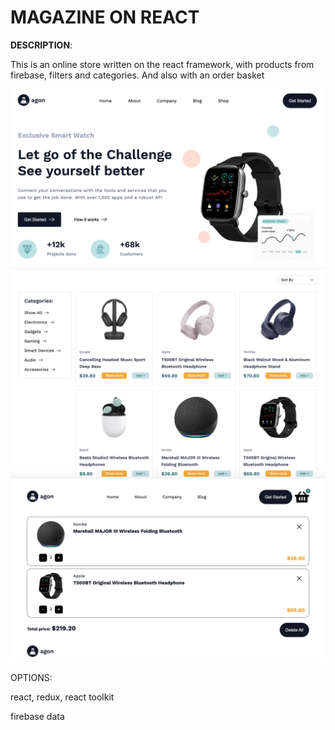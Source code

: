 # MAGAZINE ON REACT
<p><b>DESCRIPTION</b>:</p> 
<p>This is an online store written on the react framework, with products from firebase, filters and categories. And also with an order basket</p>

![MVC](src/assets/img/screenshot.png)
![MVC](src/assets/img/screenshot2.png)
![MVC](src/assets/img/screenshot3.png)

<p>OPTIONS:</p>
<p>react, redux, react toolkit</p>
<p>firebase data</p>

